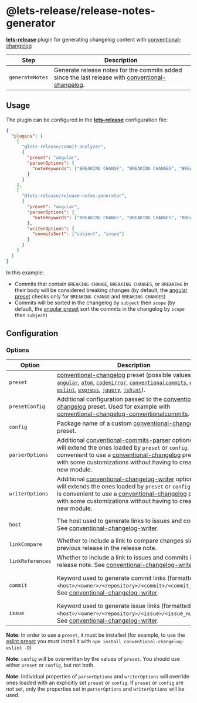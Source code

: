 # @lets-release/release-notes-generator

**[lets-release][]** plugin for generating changelog content with [conventional-changelog][]

| Step            | Description                                                                                          |
| --------------- | ---------------------------------------------------------------------------------------------------- |
| `generateNotes` | Generate release notes for the commits added since the last release with [conventional-changelog][]. |

## Usage

The plugin can be configured in the **[lets-release][]** configuration file:

```json
{
  "plugins": [
    [
      "@lets-release/commit-analyzer",
      {
        "preset": "angular",
        "parserOptions": {
          "noteKeywords": ["BREAKING CHANGE", "BREAKING CHANGES", "BREAKING"]
        }
      }
    ],
    [
      "@lets-release/release-notes-generator",
      {
        "preset": "angular",
        "parserOptions": {
          "noteKeywords": ["BREAKING CHANGE", "BREAKING CHANGES", "BREAKING"]
        },
        "writerOptions": {
          "commitsSort": ["subject", "scope"]
        }
      }
    ]
  ]
}
```

In this example:

- Commits that contain `BREAKING CHANGE`, `BREAKING CHANGES`, or `BREAKING` in their body will be considered breaking changes (by default, the [angular preset][angular] checks only for `BREAKING CHANGE` and `BREAKING CHANGES`)
- Commits will be sorted in the changelog by `subject` then `scope` (by default, the [angular preset][angular] sort the commits in the changelog by `scope` then `subject`)

## Configuration

### Options

| Option           | Description                                                                                                                                                                                                                                                              | Default                                                    |
| ---------------- | ------------------------------------------------------------------------------------------------------------------------------------------------------------------------------------------------------------------------------------------------------------------------ | ---------------------------------------------------------- |
| `preset`         | [conventional-changelog][] preset (possible values: [`angular`][angular], [`atom`][atom], [`codemirror`][codemirror], [`conventionalcommits`][conventionalcommits], [`ember`][ember], [`eslint`][eslint], [`express`][express], [`jquery`][jquery], [`jshint`][jshint]). | [`conventionalcommits`][conventionalcommits]               |
| `presetConfig`   | Additional configuration passed to the [conventional-changelog][] preset. Used for example with [conventional-changelog-conventionalcommits][].                                                                                                                          | -                                                          |
| `config`         | Package name of a custom [conventional-changelog][] preset.                                                                                                                                                                                                              | -                                                          |
| `parserOptions`  | Additional [conventional-commits-parser][] options that will extend the ones loaded by `preset` or `config`. This is convenient to use a [conventional-changelog][] preset with some customizations without having to create a new module.                               | -                                                          |
| `writerOptions`  | Additional [conventional-changelog-writer][] options that will extends the ones loaded by `preset` or `config`. This is convenient to use a [conventional-changelog][] preset with some customizations without having to create a new module.                            | -                                                          |
| `host`           | The host used to generate links to issues and commits. See [conventional-changelog-writer][].                                                                                                                                                                            | The host from the [`repositoryUrl`][repositoryUrl] option. |
| `linkCompare`    | Whether to include a link to compare changes since previous release in the release note.                                                                                                                                                                                 | `true`                                                     |
| `linkReferences` | Whether to include a link to issues and commits in the release note. See [conventional-changelog-writer][].                                                                                                                                                              | `true`                                                     |
| `commit`         | Keyword used to generate commit links (formatted as `<host>/<owner>/<repository>/<commit>/<commit_sha>`). See [conventional-changelog-writer][].                                                                                                                         | `commits` for Bitbucket repositories, `commit` otherwise   |
| `issue`          | Keyword used to generate issue links (formatted as `<host>/<owner>/<repository>/<issue>/<issue_number>`). See [conventional-changelog-writer][].                                                                                                                         | `issue` for Bitbucket repositories, `issues` otherwise     |

**Note**: In order to use a `preset`, it must be installed (for example, to use the [eslint preset][eslint] you must install it with `npm install conventional-changelog-eslint -D`)

**Note**: `config` will be overwritten by the values of `preset`. You should use either `preset` or `config`, but not both.

**Note**: Individual properties of `parserOptions` and `writerOptions` will override ones loaded with an explicitly set `preset` or `config`.
If `preset` or `config` are not set, only the properties set in `parserOptions` and `writerOptions` will be used.

[lets-release]: ../../
[repositoryUrl]: ../../README.md#repositoryUrl

[conventional-changelog]: https://github.com/conventional-changelog/conventional-changelog
[angular]: https://github.com/conventional-changelog/conventional-changelog/tree/master/packages/conventional-changelog-angular
[atom]: https://github.com/conventional-changelog/conventional-changelog/tree/master/packages/conventional-changelog-atom
[codemirror]: https://github.com/conventional-changelog/conventional-changelog/tree/master/packages/conventional-changelog-codemirror
[conventionalcommits]: https://github.com/conventional-changelog/conventional-changelog/tree/master/packages/conventional-changelog-conventionalcommits
[ember]: https://github.com/conventional-changelog/conventional-changelog/tree/master/packages/conventional-changelog-ember
[eslint]: https://github.com/conventional-changelog/conventional-changelog/tree/master/packages/conventional-changelog-eslint
[express]: https://github.com/conventional-changelog/conventional-changelog/tree/master/packages/conventional-changelog-express
[jquery]: https://github.com/conventional-changelog/conventional-changelog/tree/master/packages/conventional-changelog-jquery
[jshint]: https://github.com/conventional-changelog/conventional-changelog/tree/master/packages/conventional-changelog-jshint
[conventional-changelog-conventionalcommits]: https://github.com/conventional-changelog/conventional-changelog-config-spec
[conventional-commits-parser]: https://github.com/conventional-changelog/conventional-changelog/tree/master/packages/conventional-commits-parser
[conventional-changelog-writer]: https://github.com/conventional-changelog/conventional-changelog/tree/master/packages/conventional-changelog-writer
